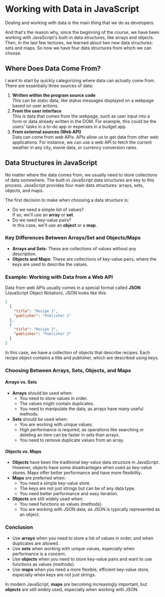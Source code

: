# Working with Data in JavaScript

Dealing and working with data is the main thing that we do as developers.

And that's the reason why, since the beginning of the course, we have been working with JavaScript's built-in data structures, like arrays and objects. Then, in the last few lectures, we learned about two new data structures: sets and maps. So now we have four data structures from which we can choose.

## Where Does Data Come From?

I want to start by quickly categorizing where data can actually come from. There are essentially three sources of data:

1. **Written within the program source code**  
   This can be static data, like status messages displayed on a webpage based on user actions.
2. **From the user interface**  
   This is data that comes from the webpage, such as user input into a form or data already written in the DOM. For example, this could be the users' tasks in a to-do app or expenses in a budget app.
3. **From external sources (Web API)**  
   Data can come from web APIs. APIs allow us to get data from other web applications. For instance, we can use a web API to fetch the current weather in any city, movie data, or currency conversion rates.

## Data Structures in JavaScript

No matter where the data comes from, we usually need to store collections of data somewhere. The built-in JavaScript data structures are key to this process. JavaScript provides four main data structures: arrays, sets, objects, and maps.

The first decision to make when choosing a data structure is:

- Do we need a simple list of values?  
  If so, we'll use an **array** or **set**.
- Do we need key-value pairs?  
  In this case, we'll use an **object** or a **map**.

### Key Differences Between Arrays/Set and Objects/Maps

- **Arrays and Sets**: These are collections of values without any description.
- **Objects and Maps**: These are collections of key-value pairs, where the keys are used to describe the values.

### Example: Working with Data from a Web API

Data from web APIs usually comes in a special format called **JSON** (JavaScript Object Notation). JSON looks like this:

```json
[
  {
    "title": "Recipe 1",
    "publisher": "Publisher 1"
  },
  {
    "title": "Recipe 2",
    "publisher": "Publisher 2"
  }
]
```

In this case, we have a collection of objects that describe recipes. Each recipe object contains a title and publisher, which are described using keys.

### Choosing Between Arrays, Sets, Objects, and Maps

#### Arrays vs. Sets

- **Arrays** should be used when:
  - You need to store values in order.
  - The values might contain duplicates.
  - You need to manipulate the data, as arrays have many useful methods.
- **Sets** should be used when:
  - You are working with unique values.
  - High performance is required, as operations like searching or deleting an item can be faster in sets than arrays.
  - You need to remove duplicate values from an array.

#### Objects vs. Maps

- **Objects** have been the traditional key-value data structure in JavaScript. However, objects have some disadvantages when used as key-value stores. Maps offer better performance and have more flexibility.
- **Maps** are preferred when:
  - You need a simple key-value store.
  - The keys are not just strings but can be of any data type.
  - You need better performance and easy iteration.
- **Objects** are still widely used when:
  - You need functions as values (methods).
  - You are working with JSON data, as JSON is typically represented as an object.

### Conclusion

- Use **arrays** when you need to store a list of values in order, and when duplicates are allowed.
- Use **sets** when working with unique values, especially when performance is a concern.
- Use **objects** when you need to store key-value pairs and want to use functions as values (methods).
- Use **maps** when you need a more flexible, efficient key-value store, especially when keys are not just strings.

In modern JavaScript, **maps** are becoming increasingly important, but **objects** are still widely used, especially when working with JSON.

